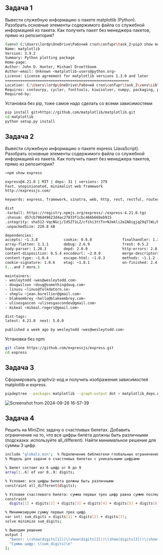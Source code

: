 
## Задача 1
Вывести служебную информацию о пакете matplotlib (Python). Разобрать основные элементы содержимого файла со служебной информацией из пакета. Как получить пакет без менеджера пакетов, прямо из репозитория?
```bash
(venv) C:\Users\lordp\OneDrive\Рабочий стол\confupr\task_2>pip3 show matplotlib
Name: matplotlib
Version: 3.9.2
Summary: Python plotting package
Home-page:
Author: John D. Hunter, Michael Droettboom
Author-email: Unknown <matplotlib-users@python.org>
License: License agreement for matplotlib versions 1.3.0 and later
=========================================================
Location: C:\Users\lordp\OneDrive\Рабочий стол\confupr\task_2\venv\Lib\site-packages
Requires: contourpy, cycler, fonttools, kiwisolver, numpy, packaging, pillow, pyparsing, python-dateutil
Required-by:
```
Установка без pip, тоже самое надо сделать со всеми зависимостями
```bash
pip install git+https://github.com/matplotlib/matplotlib.git
cd matplotlib
python setup.py install
```

## Задача 2
Вывести служебную информацию о пакете express (JavaScript). Разобрать основные элементы содержимого файла со служебной информацией из пакета. Как получить пакет без менеджера пакетов, прямо из репозитория?
```bash
>npm show express

express@4.21.0 | MIT | deps: 31 | versions: 279
Fast, unopinionated, minimalist web framework
http://expressjs.com/

keywords: express, framework, sinatra, web, http, rest, restful, router, app, api

dist
.tarball: https://registry.npmjs.org/express/-/express-4.21.0.tgz
.shasum: d57cb706d49623d4ac27833f1cbc466b668eb915
.integrity: sha512-VqcNGcj/Id5ZT1LZ/cfihi3ttTn+NJmkli2eZADigjq29qTlWi/hAQ43t/VLPq8+UX06FCEx3ByOYet6ZFblng==
.unpackedSize: 220.8 kB

dependencies:
accepts: ~1.3.8            cookie: 0.6.0              finalhandler: 1.3.1        parseurl: ~1.3.3
array-flatten: 1.1.1       debug: 2.6.9               fresh: 0.5.2               path-to-regexp: 0.1.10
body-parser: 1.20.3        depd: 2.0.0                http-errors: 2.0.0         proxy-addr: ~2.0.7
content-disposition: 0.5.4 encodeurl: ~2.0.0          merge-descriptors: 1.0.3   qs: 6.13.0
content-type: ~1.0.4       escape-html: ~1.0.3        methods: ~1.1.2            range-parser: ~1.2.1
cookie-signature: 1.0.6    etag: ~1.8.1               on-finished: 2.4.1         safe-buffer: 5.2.1
(...and 7 more.)

maintainers:
- wesleytodd <wes@wesleytodd.com>
- dougwilson <doug@somethingdoug.com>
- linusu <linus@folkdatorn.se>
- sheplu <jean.burellier@gmail.com>
- blakeembrey <hello@blakeembrey.com>
- ulisesgascon <ulisesgascondev@gmail.com>
- mikeal <mikeal.rogers@gmail.com>

dist-tags:
latest: 4.21.0  next: 5.0.0

published a week ago by wesleytodd <wes@wesleytodd.com>
```
Установка без npm
```bash
git clone https://github.com/expressjs/express.git
cd express
```
## Задача 3
Сформировать graphviz-код и получить изображения зависимостей matplotlib и express.
```bash
pipdeptree --packages matplotlib --graph-output dot > matplotlib_deps.dot
```
![Screenshot from 2024-09-26 16-57-39](https://github.com/user-attachments/assets/86cd990a-3a3a-4690-b0e5-233b1df560bd)

## Задача 4
Решить на MiniZinc задачу о счастливых билетах. Добавить ограничение на то, что все цифры билета должны быть различными (подсказка: используйте all_different). Найти минимальное решение для суммы 3 цифр.
```bash
include "globals.mzn";  % Подключение библиотеки глобальных ограничений
% Модель для задачи о счастливых билетах с уникальными цифрами

% Билет состоит из 6 цифр от 0 до 9
array[1..6] of var 0..9: digits;

% Условие: все цифры билета должны быть различными
constraint all_different(digits);

% Условие счастливого билета: сумма первых трех цифр равна сумме последних трех
constraint
  digits[1] + digits[2] + digits[3] = digits[4] + digits[5] + digits[6];

% Минимизируем сумму первых трех цифр
var int: sum_digits = digits[1] + digits[2] + digits[3];
solve minimize sum_digits;

% Выводим решение
output [
  "Билет: \(show(digits[1]))\(show(digits[2]))\(show(digits[3]))\(show(digits[4]))\(show(digits[5]))\(show(digits[6]))\n",
  "Сумма цифр: \(sum_digits)\n"
];
```

